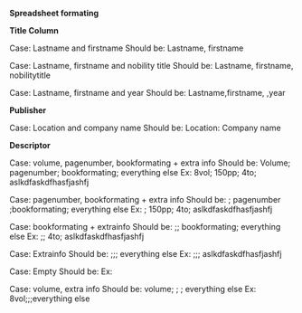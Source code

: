 **Spreadsheet formating**

__Title Column__

Case: Lastname and firstname 
Should be: Lastname, firstname 

Case: Lastname, firstname and nobility title
Should be: Lastname, firstname, nobilitytitle 

Case: Lastname, firstname and year
Should be: Lastname,firstname, ,year

__Publisher__ 

Case: Location and company name 
Should be: Location: Company name

__Descriptor__

Case: volume, pagenumber, bookformating + extra info
Should be: Volume; pagenumber; bookformating; everything else
Ex: 8vol; 150pp; 4to; aslkdfaskdfhasfjashfj

Case: pagenumber, bookformating + extra info
Should be: ; pagenumber ;bookformating; everything else
Ex: ; 150pp; 4to; aslkdfaskdfhasfjashfj

Case: bookformating + extrainfo
Should be: ;; bookformating; everything else 
Ex: ;; 4to; aslkdfaskdfhasfjashfj

Case: Extrainfo
Should be: ;;; everything else
Ex: ;;; aslkdfaskdfhasfjashfj

Case: Empty 
Should be: 
Ex:

Case: volume, extra info
Should be: volume; ; ; everything else
Ex: 8vol;;;everything else
